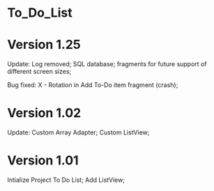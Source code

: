 # To_Do_List


# Version 1.25 
Update:
Log removed;
SQL database;
fragments for future support of different screen sizes;

Bug fixed:
X - Rotation in Add To-Do item fragment (crash);


# Version 1.02 
Update: 
Custom Array Adapter; Custom ListView;

# Version 1.01 
Intialize Project To Do List; Add ListView;
